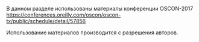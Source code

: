 В данном разделе использованы материалы конференции OSCON-2017 https://conferences.oreilly.com/oscon/oscon-tx/public/schedule/detail/57856

Использование материалов производится с разрешения авторов.

